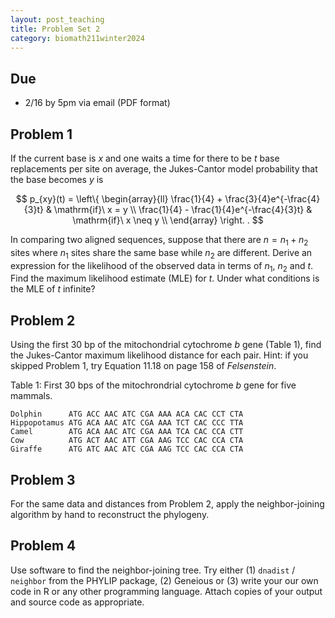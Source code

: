 ```yaml
---
layout: post_teaching
title: Problem Set 2
category: biomath211winter2024
---
```


## Due

* 2/16 by 5pm via email (PDF format)

## Problem 1

If the current base is $x$ and one waits a time for there to be $t$ base replacements per site on average, the Jukes-Cantor model probability that the base becomes $y$ is

$$
p_{xy}(t) = \left\{
  \begin{array}{ll}
    \frac{1}{4} + \frac{3}{4}e^{-\frac{4}{3}t} & \mathrm{if}\ x = y \\
    \frac{1}{4} - \frac{1}{4}e^{-\frac{4}{3}t} & \mathrm{if}\ x \neq y \\
  \end{array}
  \right. .
$$

In comparing two aligned sequences, suppose that there are $n = n_1 + n_2$ sites where $n_1$ sites share the same base while $n_2$ are different.  Derive an expression for the likelihood of the observed data in terms of $n_1$, $n_2$ and $t$. Find the maximum likelihood estimate (MLE) for $t$.  Under what conditions is the MLE of $t$ infinite?

## Problem 2

Using the first 30 bp of the mitochondrial cytochrome $b$ gene (Table 1), find the Jukes-Cantor maximum likelihood distance for each pair.  Hint: if you skipped Problem 1, try Equation 11.18 on page 158 of _Felsenstein_.


Table 1: First 30 bps of the mitochrondrial cytochrome _b_ gene for five mammals.
```
Dolphin      ATG ACC AAC ATC CGA AAA ACA CAC CCT CTA
Hippopotamus ATG ACA AAC ATC CGA AAA TCT CAC CCC TTA
Camel        ATG ACA AAC ATC CGA AAA TCA CAC CCA CTT
Cow          ATG ACT AAC ATT CGA AAG TCC CAC CCA CTA
Giraffe      ATG ATC AAC ATC CGA AAG TCC CAC CCA CTA
```

## Problem 3

For the same data and distances from Problem 2, apply the neighbor-joining algorithm by hand to reconstruct the phylogeny.

## Problem 4

Use software to find the neighbor-joining tree.  Try either (1) `dnadist` / `neighbor` from the PHYLIP package, (2) Geneious or (3) write your our own code in R or any other programming language.  Attach copies of your output and source code as appropriate.
